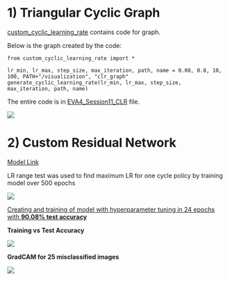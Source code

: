 # 1) Triangular Cyclic Graph

[custom_cyclic_learning_rate](https://github.com/genigarus/EVA4/blob/master/S11/custom_cyclic_learning_rate.py) contains code for graph.

Below is the graph created by the code:
```
from custom_cyclic_learning_rate import *

lr_min, lr_max, step_size, max_iteration, path, name = 0.08, 0.8, 10, 100, PATH+"/visualization", "clr_graph"
generate_cyclic_learning_rate(lr_min, lr_max, step_size, max_iteration, path, name)
```

The entire code is in [EVA4_Session11_CLR](https://github.com/genigarus/EVA4/blob/master/S11/EVA4_Session11_CLR.ipynb) file.

![](https://raw.githubusercontent.com/genigarus/EVA4/master/S11/visualization/clr_graph.png)


# 2) Custom Residual Network

[Model Link](https://github.com/genigarus/EVA4/blob/master/API/models/CustomResidualNet.py)

LR range test was used to find maximum LR for one cycle policy by training model over 500 epochs

![](https://raw.githubusercontent.com/genigarus/EVA4/master/S11/visualization/lr_range_test_graph.PNG)


[Creating and training of model with hyperparameter tuning in 24 epochs with **90.08% test accuracy**](https://github.com/genigarus/EVA4/blob/master/S11/EVA4_Session11.ipynb)

**Training vs Test Accuracy**

![](https://raw.githubusercontent.com/genigarus/EVA4/master/S11/visualization/train_vs_test_acc_graph.png)


**GradCAM for 25 misclassified images**

![](https://raw.githubusercontent.com/genigarus/EVA4/master/S11/visualization/gradcam_misclassified_images.png)
